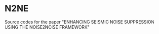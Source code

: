 # N2NE
Source codes for the paper "ENHANCING SEISMIC NOISE SUPPRESSION USING THE NOISE2NOISE FRAMEWORK"
